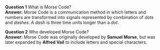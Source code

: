 **Question 1** What is Morse Code?  
**Answer:** Morse Code is a communication method in which letters and numbers are transformed into signals represented by combination of *dots* and *dashes*. 
A *dash* is three time units longer than a *dot*.

**Question 2** Who developed Morse Code?  
**Answer:** Morse Code was originally developed by **Samuel Morse**, but was later expanded by **Alfred Vail** to include letters and special characters. 
